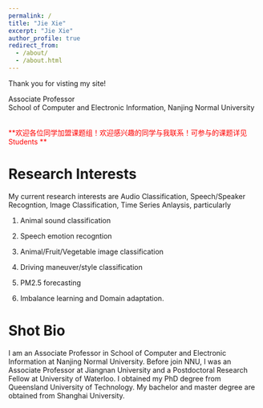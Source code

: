 ```yaml
---
permalink: /
title: "Jie Xie"
excerpt: "Jie Xie"
author_profile: true
redirect_from: 
  - /about/
  - /about.html
---
```


Thank you for visting my site!

Associate Professor <br>
School of Computer and Electronic Information, Nanjing Normal University <br>

<br/>
<span style="color:red">**欢迎各位同学加盟课题组！欢迎感兴趣的同学与我联系！可参与的课题详见 Students **</span> 
<br/>

**Research Interests**
======
My current research interests are Audio Classification, Speech/Speaker Recogntion, Image Classification, Time Series Anlaysis, particularly 

1. Animal sound classification

2. Speech emotion recogntion

3. Animal/Fruit/Vegetable image classification

4. Driving maneuver/style classification

5. PM2.5 forecasting

6. Imbalance learning and Domain adaptation.


**Shot Bio**
======
I am an Associate Professor in School of Computer and Electronic Information at Nanjing Normal University. Before join NNU, I was an Associate Professor at Jiangnan University and a Postdoctoral Research Fellow at University of Waterloo. I obtained my PhD degree from Queensland University of Technology. My bachelor and master degree are obtained from Shanghai University. 

